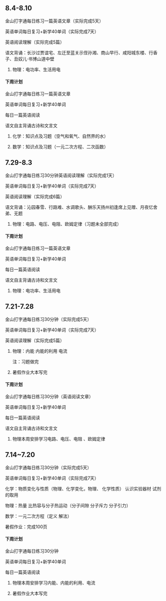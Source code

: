 ## 8.4-8.10

金山打字通每日练习一篇英语文章（实际完成5天）

英语单词每日复习+新学40单词（实际完成7天）

英语阅读理解（实际完成5篇）

语文背诵：长沙过贾谊宅、左迁至蓝关示侄孙湘、商山早行、咸阳城东楼、行香子、丑奴儿·书博山道中壁

1. 物理：电功率、生活用电

#### 下周计划

金山打字通每日练习一篇英语文章

英语单词每日复习+新学40单词

每日一篇英语阅读

语文自主背诵古诗和文言文

1. 化学：知识点及习题（空气和氧气、自然界的水）

2. 数学：知识点及习题（一元二次方程、二次函数）

## 7.29-8.3

金山打字通每日练习30分钟英语阅读理解（实际完成1天）

英语单词每日复习+新学40单词（实际完成7天）

英语阅读理解（实际完成6篇）

语文背诵：沁园春雪、行路难、水调歌头、酬乐天扬州初逢席上见赠、月夜忆舍弟、无题

1. 物理：电路、电压、电阻、欧姆定律（习题未全部完成）

#### 下周计划

金山打字通每日练习一篇英语文章

英语单词每日复习+新学40单词

每日一篇英语阅读

语文自主背诵古诗和文言文

1. 物理：电功率、生活用电

## 7.21-7.28

金山打字通每日练习30分钟（实际完成5天）

英语单词每日复习+新学40单词（实际完成7天）

英语阅读理解（实际完成5篇）

1. 物理：内能 内能的利用 电流

   注：习题做完

2. 暑假作业大本写完

#### 下周计划

金山打字通每日练习30分钟（英语阅读文章）

英语单词每日复习+新学40单词

每日一篇英语阅读

语文自主背诵古诗和文言文

1. 物理本周安排学习电路、电压、电阻 、欧姆定律

## 7.14~7.20

金山打字通每日练习30分钟（实际完成5天）

英语单词每日复习+新学40单词（实际完成7天）

 化学：物质变化与性质（物理、化学变化，物理、 化学性质） 认识实验器材 试剂的取用

 物理：热量 比热容与分子热运动（分子间隙 分子斥力 分子引力）

 数学：一元二次方程（定义 解法）

 暑假作业：完成100页

#### 下周计划

金山打字通每日练习30分钟

英语单词每日复习+新学40单词

每日一篇英语阅读

1. 物理本周安排学习内能、内能的利用、电流

2. 暑假作业大本写完









